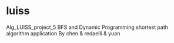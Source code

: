# luiss
Alg_LUISS_project_5
BFS and Dynamic Programming shortest path algorithm application
By chen & redaelli & yuan
